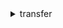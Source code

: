 <details><summary>transfer</summary><blockquote>

- **<details><summary>create-access</summary><blockquote>**

  * --home-directory
  * --home-directory-type
  * --home-directory-mappings
  * --policy
  * --posix-profile
  * --role
  * --server-id
  * --external-id
  * --cli-input-json
  * --cli-input-yaml
  * --generate-cli-skeleton


- **<details><summary>create-server</summary><blockquote>**

  * --certificate
  * --domain
  * --endpoint-details
  * --endpoint-type
  * --host-key
  * --identity-provider-details
  * --identity-provider-type
  * --logging-role
  * --protocols
  * --security-policy-name
  * --tags
  * --cli-input-json
  * --cli-input-yaml
  * --generate-cli-skeleton


- **<details><summary>create-user</summary><blockquote>**

  * --home-directory
  * --home-directory-type
  * --home-directory-mappings
  * --policy
  * --posix-profile
  * --role
  * --server-id
  * --ssh-public-key-body
  * --tags
  * --user-name
  * --cli-input-json
  * --cli-input-yaml
  * --generate-cli-skeleton


- **<details><summary>delete-access</summary><blockquote>**

  * --server-id
  * --external-id
  * --cli-input-json
  * --cli-input-yaml
  * --generate-cli-skeleton


- **<details><summary>delete-server</summary><blockquote>**

  * --server-id
  * --cli-input-json
  * --cli-input-yaml
  * --generate-cli-skeleton


- **<details><summary>delete-ssh-public-key</summary><blockquote>**

  * --server-id
  * --ssh-public-key-id
  * --user-name
  * --cli-input-json
  * --cli-input-yaml
  * --generate-cli-skeleton


- **<details><summary>delete-user</summary><blockquote>**

  * --server-id
  * --user-name
  * --cli-input-json
  * --cli-input-yaml
  * --generate-cli-skeleton


- **<details><summary>describe-access</summary><blockquote>**

  * --server-id
  * --external-id
  * --cli-input-json
  * --cli-input-yaml
  * --generate-cli-skeleton


- **<details><summary>describe-security-policy</summary><blockquote>**

  * --security-policy-name
  * --cli-input-json
  * --cli-input-yaml
  * --generate-cli-skeleton


- **<details><summary>describe-server</summary><blockquote>**

  * --server-id
  * --cli-input-json
  * --cli-input-yaml
  * --generate-cli-skeleton


- **<details><summary>describe-user</summary><blockquote>**

  * --server-id
  * --user-name
  * --cli-input-json
  * --cli-input-yaml
  * --generate-cli-skeleton


- **<details><summary>help</summary><blockquote>**

  * 


- **<details><summary>import-ssh-public-key</summary><blockquote>**

  * --server-id
  * --ssh-public-key-body
  * --user-name
  * --cli-input-json
  * --cli-input-yaml
  * --generate-cli-skeleton


- **<details><summary>list-accesses</summary><blockquote>**

  * --max-results
  * --next-token
  * --server-id
  * --cli-input-json
  * --cli-input-yaml
  * --generate-cli-skeleton


- **<details><summary>list-security-policies</summary><blockquote>**

  * --max-results
  * --next-token
  * --cli-input-json
  * --cli-input-yaml
  * --generate-cli-skeleton


- **<details><summary>list-servers</summary><blockquote>**

  * --cli-input-json
  * --cli-input-yaml
  * --starting-token
  * --page-size
  * --max-items
  * --generate-cli-skeleton


- **<details><summary>list-tags-for-resource</summary><blockquote>**

  * --arn
  * --max-results
  * --next-token
  * --cli-input-json
  * --cli-input-yaml
  * --generate-cli-skeleton


- **<details><summary>list-users</summary><blockquote>**

  * --max-results
  * --next-token
  * --server-id
  * --cli-input-json
  * --cli-input-yaml
  * --generate-cli-skeleton


- **<details><summary>start-server</summary><blockquote>**

  * --server-id
  * --cli-input-json
  * --cli-input-yaml
  * --generate-cli-skeleton


- **<details><summary>stop-server</summary><blockquote>**

  * --server-id
  * --cli-input-json
  * --cli-input-yaml
  * --generate-cli-skeleton


- **<details><summary>tag-resource</summary><blockquote>**

  * --arn
  * --tags
  * --cli-input-json
  * --cli-input-yaml
  * --generate-cli-skeleton


- **<details><summary>test-identity-provider</summary><blockquote>**

  * --server-id
  * --server-protocol
  * --source-ip
  * --user-name
  * --user-password
  * --cli-input-json
  * --cli-input-yaml
  * --generate-cli-skeleton


- **<details><summary>untag-resource</summary><blockquote>**

  * --arn
  * --tag-keys
  * --cli-input-json
  * --cli-input-yaml
  * --generate-cli-skeleton


- **<details><summary>update-access</summary><blockquote>**

  * --home-directory
  * --home-directory-type
  * --home-directory-mappings
  * --policy
  * --posix-profile
  * --role
  * --server-id
  * --external-id
  * --cli-input-json
  * --cli-input-yaml
  * --generate-cli-skeleton


- **<details><summary>update-server</summary><blockquote>**

  * --certificate
  * --protocol-details
  * --endpoint-details
  * --endpoint-type
  * --host-key
  * --identity-provider-details
  * --logging-role
  * --protocols
  * --security-policy-name
  * --server-id
  * --cli-input-json
  * --cli-input-yaml
  * --generate-cli-skeleton


- **<details><summary>update-user</summary><blockquote>**

  * --home-directory
  * --home-directory-type
  * --home-directory-mappings
  * --policy
  * --posix-profile
  * --role
  * --server-id
  * --user-name
  * --cli-input-json
  * --cli-input-yaml
  * --generate-cli-skeleton


</blockquote></details>
</blockquote></details>
</blockquote></details>
</blockquote></details>
</blockquote></details>
</blockquote></details>
</blockquote></details>
</blockquote></details>
</blockquote></details>
</blockquote></details>
</blockquote></details>
</blockquote></details>
</blockquote></details>
</blockquote></details>
</blockquote></details>
</blockquote></details>
</blockquote></details>
</blockquote></details>
</blockquote></details>
</blockquote></details>
</blockquote></details>
</blockquote></details>
</blockquote></details>
</blockquote></details>
</blockquote></details>
</blockquote></details>
</blockquote></details>
